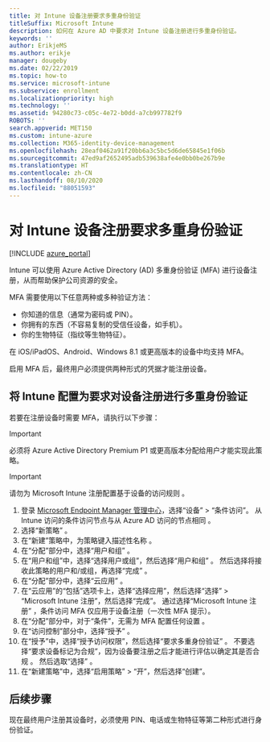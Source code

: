 ```yaml
---
title: 对 Intune 设备注册要求多重身份验证
titleSuffix: Microsoft Intune
description: 如何在 Azure AD 中要求对 Intune 设备注册进行多重身份验证。
keywords: ''
author: ErikjeMS
ms.author: erikje
manager: dougeby
ms.date: 02/22/2019
ms.topic: how-to
ms.service: microsoft-intune
ms.subservice: enrollment
ms.localizationpriority: high
ms.technology: ''
ms.assetid: 94280c73-c05c-4e72-b0dd-a7cb997782f9
ROBOTS: ''
search.appverid: MET150
ms.custom: intune-azure
ms.collection: M365-identity-device-management
ms.openlocfilehash: 28eaf0462a91f20bb6a3c5bc5d6de65845e1f06b
ms.sourcegitcommit: 47ed9af2652495adb539638afe4e0bb0be267b9e
ms.translationtype: HT
ms.contentlocale: zh-CN
ms.lasthandoff: 08/10/2020
ms.locfileid: "88051593"
---
```

# <a name="require-multi-factor-authentication-for-intune-device-enrollments"></a>对 Intune 设备注册要求多重身份验证

[!INCLUDE [azure_portal](../includes/azure_portal.md)]

Intune 可以使用 Azure Active Directory (AD) 多重身份验证 (MFA) 进行设备注册，从而帮助保护公司资源的安全。

MFA 需要使用以下任意两种或多种验证方法：

- 你知道的信息（通常为密码或 PIN）。
- 你拥有的东西（不容易复制的受信任设备，如手机）。
- 你的生物特征（指纹等生物特征）。

在 iOS/iPadOS、Android、Windows 8.1 或更高版本的设备中均支持 MFA。

启用 MFA 后，最终用户必须提供两种形式的凭据才能注册设备。

## <a name="configure-intune-to-require-multi-factor-authentication-at-device-enrollment"></a>将 Intune 配置为要求对设备注册进行多重身份验证

若要在注册设备时需要 MFA，请执行以下步骤：

>[!Important]
>必须将 Azure Active Directory Premium P1 或更高版本分配给用户才能实现此策略。

>[!Important]
>请勿为 Microsoft Intune 注册配置基于设备的访问规则  。

1. 登录 [Microsoft Endpoint Manager 管理中心](https://go.microsoft.com/fwlink/?linkid=2109431)，选择“设备” > “条件访问”。 从 Intune 访问的条件访问节点与从 Azure AD 访问的节点相同   。
2. 选择“新策略”  。
3. 在“新建”策略中，为策略键入描述性名称  。
4. 在“分配”部分中，选择“用户和组”   。 
5. 在“用户和组”中，选择“选择用户或组”，然后选择“用户和组”    。 然后选择将接收此策略的用户和/或组，再选择“完成”  。
6. 在“分配”部分中，选择“云应用”   。
7. 在“云应用”的“包括”选项卡上，选择“选择应用”，然后选择“选择” > “Microsoft Intune 注册”，然后选择“完成”。 通过选择“Microsoft Intune 注册”  ，条件访问 MFA 仅应用于设备注册（一次性 MFA 提示）。
8. 在“分配”部分中，对于“条件”，无需为 MFA 配置任何设置   。
9. 在“访问控制”部分中，选择“授予”   。
10. 在“授予”中，选择“授予访问权限”，然后选择“要求多重身份验证”    。 不要选择“要求设备标记为合规”，因为设备要注册之后才能进行评估以确定其是否合规  。 然后选取“选择”  。
11. 在“新建策略”中，选择“启用策略” > “开”，然后选择“创建”。



## <a name="next-steps"></a>后续步骤

现在最终用户注册其设备时，必须使用 PIN、电话或生物特征等第二种形式进行身份验证。
